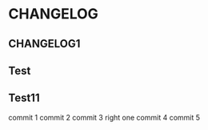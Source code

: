# CHANGELOG

## CHANGELOG1

## Test
## Test11

commit 1
commit 2
commit 3 right one
commit 4
commit 5